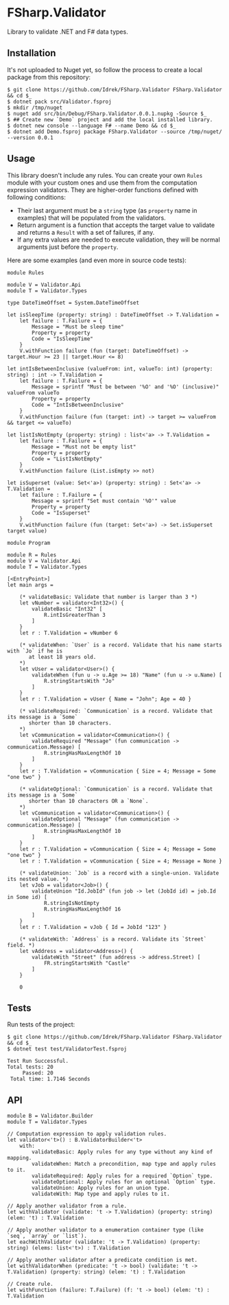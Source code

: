 # FSharp.Validator

Library to validate .NET and F# data types.

## Installation

It's not uploaded to Nuget yet, so follow the process to create a local package from this repository:

```
$ git clone https://github.com/Idrek/FSharp.Validator FSharp.Validator && cd $_
$ dotnet pack src/Validator.fsproj
$ mkdir /tmp/nuget
$ nuget add src/bin/Debug/FSharp.Validator.0.0.1.nupkg -Source $_
$ ## Create new `Demo` project and add the local installed library.
$ dotnet new console --language F# --name Demo && cd $_
$ dotnet add Demo.fsproj package FSharp.Validator --source /tmp/nuget/ --version 0.0.1
```

## Usage

This library doesn't include any rules. You can create your own `Rules` module with your custom ones and use them from the computation expression validators. They are higher-order functions defined with following conditions:

- Their last argument must be a `string` type (as `property` name in examples) that will be populated from the validators.
- Return argument is a function that accepts the target value to validate and returns 
    a `Result` with a set of failures, if any.
- If any extra values are needed to execute validation, they will be normal arguments just before the `property`.

Here are some examples (and even more in source code tests):

```
module Rules

module V = Validator.Api
module T = Validator.Types

type DateTimeOffset = System.DateTimeOffset

let isSleepTime (property: string) : DateTimeOffset -> T.Validation =
    let failure : T.Failure = {
        Message = "Must be sleep time"
        Property = property
        Code = "IsSleepTime" 
    }
    V.withFunction failure (fun (target: DateTimeOffset) -> target.Hour >= 23 || target.Hour <= 8)

let intIsBetweenInclusive (valueFrom: int, valueTo: int) (property: string) : int -> T.Validation =
    let failure : T.Failure = {
        Message = sprintf "Must be between '%O' and '%O' (inclusive)" valueFrom valueTo
        Property = property
        Code = "IntIsBetweenInclusive" 
    }
    V.withFunction failure (fun (target: int) -> target >= valueFrom && target <= valueTo)

let listIsNotEmpty (property: string) : list<'a> -> T.Validation =
    let failure : T.Failure = {
        Message = "Must not be empty list"
        Property = property
        Code = "ListIsNotEmpty"
    }
    V.withFunction failure (List.isEmpty >> not)

let isSuperset (value: Set<'a>) (property: string) : Set<'a> -> T.Validation =
    let failure : T.Failure = {
        Message = sprintf "Set must contain '%O'" value
        Property = property
        Code = "IsSuperset"
    }
    V.withFunction failure (fun (target: Set<'a>) -> Set.isSuperset target value)
```

```
module Program

module R = Rules
module V = Validator.Api
module T = Validator.Types

[<EntryPoint>]
let main args = 

    (* validateBasic: Validate that number is larger than 3 *)
    let vNumber = validator<Int32>() {
        validateBasic "Int32" [
            R.intIsGreaterThan 3
        ]
    }
    let r : T.Validation = vNumber 6

    (* validateWhen: `User` is a record. Validate that his name starts with `Jo` if he is 
       at least 18 years old.
    *)
    let vUser = validator<User>() {
        validateWhen (fun u -> u.Age >= 18) "Name" (fun u -> u.Name) [
            R.stringStartsWith "Jo"
        ]
    }
    let r : T.Validation = vUser { Name = "John"; Age = 40 }

    (* validateRequired: `Communication` is a record. Validate that its message is a `Some`
       shorter than 10 characters.
    *)
    let vCommunication = validator<Communication>() {
        validateRequired "Message" (fun communication -> communication.Message) [
            R.stringHasMaxLengthOf 10
        ]
    }
    let r : T.Validation = vCommunication { Size = 4; Message = Some "one two" }

    (* validateOptional: `Communication` is a record. Validate that its message is a `Some`
       shorter than 10 characters OR a `None`.
    *)
    let vCommunication = validator<Communication>() {
        validateOptional "Message" (fun communication -> communication.Message) [
            R.stringHasMaxLengthOf 10
        ]
    }
    let r : T.Validation = vCommunication { Size = 4; Message = Some "one two" }
    let r : T.Validation = vCommunication { Size = 4; Message = None }

    (* validateUnion: `Job` is a record with a single-union. Validate its nested value. *)
    let vJob = validator<Job>() {
        validateUnion "Id.JobId" (fun job -> let (JobId id) = job.Id in Some id) [
            R.stringIsNotEmpty
            R.stringHasMaxLengthOf 16
        ]
    }
    let r : T.Validation = vJob { Id = JobId "123" }

    (* validateWith: `Address` is a record. Validate its `Street` field. *)
    let vAddress = validator<Address>() {
        validateWith "Street" (fun address -> address.Street) [
            FR.stringStartsWith "Castle"
        ]
    }

    0
```

## Tests

Run tests of the project:

```
$ git clone https://github.com/Idrek/FSharp.Validator FSharp.Validator && cd $_
$ dotnet test test/ValidatorTest.fsproj

Test Run Successful.
Total tests: 20
     Passed: 20
 Total time: 1.7146 Seconds
```

## API

```
module B = Validator.Builder
module T = Validator.Types

// Computation expression to apply validation rules.
let validator<'t>() : B.ValidatorBuilder<'t>
    with:
        validateBasic: Apply rules for any type without any kind of mapping.
        validateWhen: Match a precondition, map type and apply rules to it.
        validateRequired: Apply rules for a required `Option` type.
        validateOptional: Apply rules for an optional `Option` type.
        validateUnion: Apply rules for an union type.
        validateWith: Map type and apply rules to it. 

// Apply another validator from a rule.
let withValidator (validate: 't -> T.Validation) (property: string) (elem: 't) : T.Validation

// Apply another validator to a enumeration container type (like `seq`, `array` or `list`).
let eachWithValidator (validate: 't -> T.Validation) (property: string) (elems: list<'t>) : T.Validation

// Apply another validator after a predicate condition is met.
let withValidatorWhen (predicate: 't -> bool) (validate: 't -> T.Validation) (property: string) (elem: 't) : T.Validation

// Create rule.
let withFunction (failure: T.Failure) (f: 't -> bool) (elem: 't) : T.Validation
```